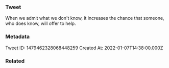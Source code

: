 ### Tweet
When we admit what we don't know, it increases the chance that someone, who does know, will offer to help.

### Metadata
Tweet ID: 1479462328068448259
Created At: 2022-01-07T14:38:00.000Z

### Related

